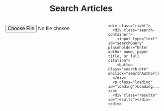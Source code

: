 <!DOCTYPE html>
<html lang="en">
<head>
  <meta charset="UTF-8">
  <meta name="viewport" content="width=device-width, initial-scale=1.0">
  <title>Author and Article Search Tool</title>
  <style>
    body {
      font-family: Arial, sans-serif;
      margin: 20px;
    }
    .container {
      display: flex;
    }
    .left {
      flex: 2;
      padding-right: 20px;
    }
    .right {
      flex: 1;
      padding-left: 20px;
      border-left: 2px solid #ccc;
    }
    .search-container {
      margin-bottom: 20px;
    }
    .results {
      margin-top: 20px;
    }
    .result-item {
      border: 1px solid #ccc;
      padding: 15px;
      margin-bottom: 15px;
      border-radius: 5px;
    }
    .fetch-btn, .pdf-btn {
      background-color: #4CAF50;
      color: white;
      border: none;
      padding: 8px 15px;
      cursor: pointer;
      border-radius: 5px;
      margin-right: 5px;
    }
    .pdf-btn {
      background-color: #FF5722;
    }
    iframe {
      width: 100%;
      height: 600px;
      border: none;
      margin-top: 20px;
    }
    .loading {
      display: none;
      margin-top: 10px;
      font-size: 18px;
      color: #888;
    }
    h1 {
      text-align: center;
    }
    input[type="text"] {
      width: 70%;
      padding: 8px;
      font-size: 16px;
      border-radius: 4px;
      border: 1px solid #ccc;
    }
    button {
      padding: 10px;
      font-size: 16px;
      cursor: pointer;
    }
    input[type="file"] {
      padding: 8px;
      font-size: 16px;
      margin-top: 10px;
    }
    button.search-btn {
      background-color: #4CAF50;
      color: white;
      border: none;
      padding: 10px 20px;
      font-size: 16px;
      border-radius: 5px;
    }
  </style>
</head>
<body>
  <h1>Search Articles</h1>

  <div class="container">
    <div class="left">
      <input type="file" id="fileInput" accept=".pdf, .doc, .docx" onchange="loadFile(event)">
      <iframe id="documentViewer" title="PDF/Word Viewer"></iframe>
    </div>

    <div class="right">
      <div class="search-container">
        <input type="text" id="searchQuery" placeholder="Enter author name, paper title, or full citation">
        <button class="search-btn" onclick="searchAuthor()">Search</button>
      </div>
      <p class="loading" id="loading">Loading...</p>
      <div class="results" id="results"></div>
    </div>
  </div>

  <script>
    // Function to search for author details using OpenAlex API and arXiv API via PHP
    function searchAuthor() {
      const query = document.getElementById('searchQuery').value;
      if (!query) {
        alert('Please enter a search query');
        return;
      }

      // Show loading indicator
      document.getElementById('loading').style.display = 'block';

      // Clean the query and split into parts to handle full citation, title, author, etc.
      const sanitizedQuery = query.replace(/[.,]/g, '').split(' ').join('+');

      // Build the OpenAlex API request URL
      const openAlexUrl = `https://api.openalex.org/works?filter=title.search:${encodeURIComponent(sanitizedQuery)}&per-page=5`;

      // Fetch author details from OpenAlex API
      fetch(openAlexUrl)
        .then(response => response.json())
        .then(data => {
          // Hide loading indicator
          document.getElementById('loading').style.display = 'none';

          // Clear previous results
          const resultsContainer = document.getElementById('results');
          resultsContainer.innerHTML = '';

          // Check if results exist
          if (data.results && data.results.length > 0) {
            data.results.forEach(work => {
              const title = work.title;
              const authors = work.authorships;
              const arxivId = work.arxiv_id || null; // Get arXiv ID if available
              const doi = work.doi || null; // Get DOI if available

              let authorList = '';
              authors.forEach(author => {
                const name = author.author.display_name || '';
                const fullAffiliation = author.raw_affiliation_string || '';
                const institutions = author.institutions || [];
                const primaryInstitution = institutions.length > 0 ? institutions[0] : {};
                const institution = primaryInstitution.display_name || '';
                const country = primaryInstitution.country_code || '';
                const email = author.author.email || '';

                const affiliationDetails = fullAffiliation || `${institution}${country ? ', ' + country : ''}`;
                const emailDisplay = email ? `<br>${email}<br>` : '';

                if (name || affiliationDetails || email) {
                  authorList += `
                    <div class="author-info">
                      ${name ? name + '<br>' : ''}
                      ${affiliationDetails ? affiliationDetails + '<br>' : ''}
                      ${emailDisplay}
                    </div><br>
                  `;
                }
              });

              // Generate links for arXiv and DOI
              let arxivLink = '';
              let pdfLink = '';
              let doiLink = '';

              if (arxivId) {
                arxivLink = `<a href="https://arxiv.org/abs/${arxivId}" target="_blank" class="fetch-btn">View Article</a>`;
                pdfLink = `<a href="https://arxiv.org/pdf/${arxivId}" target="_blank" class="pdf-btn">Download PDF</a>`;
              }
              if (doi) {
                doiLink = `<a href="https://doi.org/${doi}" target="_blank" class="fetch-btn">Source (DOI)</a>`;
                doiLink += ` <a href="https://scholar.google.com/scholar?q=${encodeURIComponent(title)}" target="_blank" class="fetch-btn">Google Scholar</a>`;
              }

              const resultItem = `
                <div class="result-item">
                  <h3>${title}</h3>
                  ${authorList}
                  ${arxivLink}
                  ${pdfLink}
                  ${doiLink}
                </div>
              `;
              resultsContainer.innerHTML += resultItem;
            });
          } else {
            resultsContainer.innerHTML = `
              <p>No results found in the database.</p>
              <button class="search-btn" onclick="searchOnGoogleScholar('${query}')">Try Google Scholar</button>
            `;
          }
        })
        .catch(error => {
          console.error('Error fetching data:', error);
          alert('An error occurred while fetching data.');
          document.getElementById('loading').style.display = 'none';
        });

      // Fetch results from the arXiv API via PHP
      const arxivApiUrl = `arxiv.php?query=${encodeURIComponent(sanitizedQuery)}`;

      fetch(arxivApiUrl)
        .then(response => response.text())
        .then(data => {
          const parser = new DOMParser();
          const xmlDoc = parser.parseFromString(data, "application/xml");
          const entry = xmlDoc.getElementsByTagName("entry")[0];

          if (entry) {
            const title = entry.getElementsByTagName("title")[0].textContent;
            const pdfLink = entry.getElementsByTagName("id")[0].textContent.replace('/abs/', '/pdf/') + '.pdf';

            const resultItem = `
              <div class="result-item">
                <h3>${title}</h3>
                <a href="${pdfLink}" target="_blank" class="pdf-btn">Download PDF from arXiv</a>
              </div>
            `;
            document.getElementById('results').innerHTML += resultItem;
          }
        })
        .catch(error => {
          console.error('Error fetching data from arXiv:', error);
        });
    }

    function searchOnGoogleScholar(query) {
      const scholarUrl = `https://scholar.google.com/scholar?q=${encodeURIComponent(query)}`;
      window.open(scholarUrl, '_blank');
    }

    // Function to load PDF or Word file in the iframe (supports both .doc and .docx files)
    function loadFile(event) {
      const file = event.target.files[0];
      const viewer = document.getElementById('documentViewer');

      if (file) {
        const fileURL = URL.createObjectURL(file);
        const fileType = file.type;

        if (fileType === 'application/pdf') {
          viewer.src = fileURL + '#view=fit&page=last';
        } else if (fileType === 'application/msword' || fileType === 'application/vnd.openxmlformats-officedocument.wordprocessingml.document') {
          alert('Word files cannot be viewed locally in the iframe. Please upload them to a server or use Google Docs manually.');
        } else {
          alert('Please upload a valid PDF, DOC, or DOCX document.');
        }
      }
    }
  </script>
</body>
</html>
